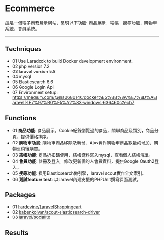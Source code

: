 #  Ecommerce
這是一個電子商務展示網站，呈現以下功能: 商品展示、結帳、搜尋功能，購物車系統，會員系統。
****
## Techniques
* 01 Use Laradock to build Docker development environment. 
* 02 php version 7.2
* 03 laravel version 5.8
* 04 mysql
* 05 Elasticsearch 6.6
* 06 Google Login Api
* 07 Environment setup: <br>
https://medium.com/@ms0680146/docker%E5%BB%BA%E7%BD%AElaravel%E7%92%B0%E5%A2%83-windows-636460c2ecb7

## Functions
* 01 <strong>商品功能</strong>:    商品展示，Cookie紀錄瀏覽過的商品，關聯商品及類別，商品分頁，提供價格排序。 <br>
* 02 <strong>購物車功能</strong>:     購物車商品移除及新增，Ajax實作購物車商品數量的增加，購物車稍後購買。 <br>
* 03 <strong>結帳功能</strong>:     商品折扣碼使用，結帳資料寫入mysql，查看個人結帳清單。<br>
* 04 <strong>會員功能</strong>:     註冊及登入，修改更新個的人會員資料，提供Google Oauth2登入。<br>
* 05 <strong>搜尋功能</strong>:    採用Elasticsearch做引擎，laravel scout實作全文索引。<br>
* 06 <strong>測試feature test</strong>:    以Laravel內建支援的PHPUnit撰寫頁面測試。

## Packages
* 01 <a href="https://github.com/hardevine/LaravelShoppingcart">hardevine/LaravelShoppingcart</a>
* 02 <a href="https://github.com/babenkoivan/scout-elasticsearch-driver">babenkoivan/scout-elasticsearch-driver</a>
* 03 <a href="https://github.com/laravel/socialite">laravel/socialite</a>


## Results


